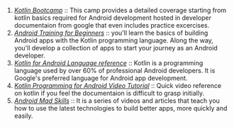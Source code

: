 1. _[Kotlin Bootcamp](https://developer.android.com/courses/kotlin-bootcamp/overview?gclid=Cj0KCQjwxYOiBhC9ARIsANiEIfZhJYzcrP3K3zob1PbTzkUMkshQWQ8dJ2CYWskuys8LHIb28aVpTOAaAsMxEALw_wcB&gclsrc=aw.ds)_ :: 
 This camp provides a detailed coverage starting from kotlin basics required for Android development hosted in developer documentaion from google that even includes practice excercises.
2. _[Android Training for Beginners](https://developer.android.com/courses?gclid=Cj0KCQjwxYOiBhC9ARIsANiEIfbDTCYwzm2w58xM9ksRUMhXSlogfob3es4cxbgOyPup5arGqCdjxPYaAn01EALw_wcB&gclsrc=aw.ds)_ :: you'll learn the basics of building Android apps with the Kotlin programming language. Along the way, you'll develop a collection of apps to start your journey as an Android developer.
3. _[Kotlin for Android Language reference](https://kotlinlang.org/docs/android-overview.html)_ :: Kotlin is a programming language used by over 60% of professional Android developers. It is Google's preferred language for Android app development.
4. _[Kotlin Programming for Android Video Tutorial](https://www.youtube.com/watch?v=VEqhzCFmEQI&list=PLlxmoA0rQ-LwgK1JsnMsakYNACYGa1cjR)_ :: Quick video reference on kotlin if you feel the documentaion is difficult to grasp initially. 
5. _[Android Mad Skills](https://www.youtube.com/watch?v=PB-hZVTScUg&list=PLWz5rJ2EKKc91i2QT8qfrfKgLNlJiG1z7)_ :: It is a series of videos and articles that teach you how to use the latest technologies to build better apps, more quickly and easily.
